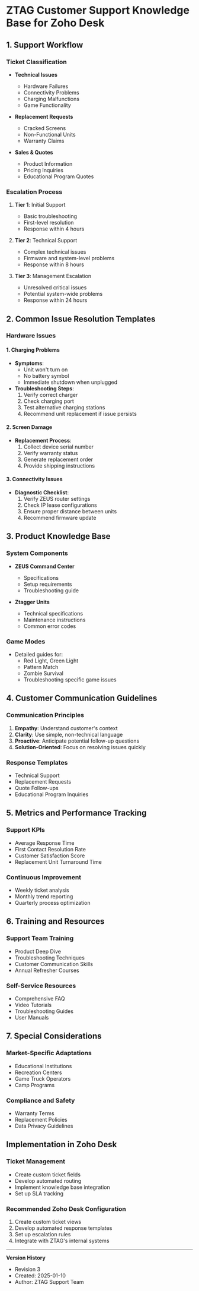 # ZTAG Customer Support Knowledge Base for Zoho Desk

## 1. Support Workflow

### Ticket Classification
- **Technical Issues**
  - Hardware Failures
  - Connectivity Problems
  - Charging Malfunctions
  - Game Functionality

- **Replacement Requests**
  - Cracked Screens
  - Non-Functional Units
  - Warranty Claims

- **Sales & Quotes**
  - Product Information
  - Pricing Inquiries
  - Educational Program Quotes

### Escalation Process
1. **Tier 1**: Initial Support
   - Basic troubleshooting
   - First-level resolution
   - Response within 4 hours

2. **Tier 2**: Technical Support
   - Complex technical issues
   - Firmware and system-level problems
   - Response within 8 hours

3. **Tier 3**: Management Escalation
   - Unresolved critical issues
   - Potential system-wide problems
   - Response within 24 hours

## 2. Common Issue Resolution Templates

### Hardware Issues
#### 1. Charging Problems
- **Symptoms**: 
  - Unit won't turn on
  - No battery symbol
  - Immediate shutdown when unplugged
- **Troubleshooting Steps**:
  1. Verify correct charger
  2. Check charging port
  3. Test alternative charging stations
  4. Recommend unit replacement if issue persists

#### 2. Screen Damage
- **Replacement Process**:
  1. Collect device serial number
  2. Verify warranty status
  3. Generate replacement order
  4. Provide shipping instructions

#### 3. Connectivity Issues
- **Diagnostic Checklist**:
  1. Verify ZEUS router settings
  2. Check IP lease configurations
  3. Ensure proper distance between units
  4. Recommend firmware update

## 3. Product Knowledge Base

### System Components
- **ZEUS Command Center**
  - Specifications
  - Setup requirements
  - Troubleshooting guide

- **Ztagger Units**
  - Technical specifications
  - Maintenance instructions
  - Common error codes

### Game Modes
- Detailed guides for:
  - Red Light, Green Light
  - Pattern Match
  - Zombie Survival
  - Troubleshooting specific game issues

## 4. Customer Communication Guidelines

### Communication Principles
1. **Empathy**: Understand customer's context
2. **Clarity**: Use simple, non-technical language
3. **Proactive**: Anticipate potential follow-up questions
4. **Solution-Oriented**: Focus on resolving issues quickly

### Response Templates
- Technical Support
- Replacement Requests
- Quote Follow-ups
- Educational Program Inquiries

## 5. Metrics and Performance Tracking

### Support KPIs
- Average Response Time
- First Contact Resolution Rate
- Customer Satisfaction Score
- Replacement Unit Turnaround Time

### Continuous Improvement
- Weekly ticket analysis
- Monthly trend reporting
- Quarterly process optimization

## 6. Training and Resources

### Support Team Training
- Product Deep Dive
- Troubleshooting Techniques
- Customer Communication Skills
- Annual Refresher Courses

### Self-Service Resources
- Comprehensive FAQ
- Video Tutorials
- Troubleshooting Guides
- User Manuals

## 7. Special Considerations

### Market-Specific Adaptations
- Educational Institutions
- Recreation Centers
- Game Truck Operators
- Camp Programs

### Compliance and Safety
- Warranty Terms
- Replacement Policies
- Data Privacy Guidelines

## Implementation in Zoho Desk

### Ticket Management
- Create custom ticket fields
- Develop automated routing
- Implement knowledge base integration
- Set up SLA tracking

### Recommended Zoho Desk Configuration
1. Create custom ticket views
2. Develop automated response templates
3. Set up escalation rules
4. Integrate with ZTAG's internal systems

---

**Version History**
- Revision 3
- Created: 2025-01-10
- Author: ZTAG Support Team